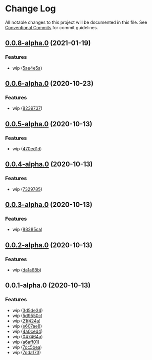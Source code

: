 # Change Log

All notable changes to this project will be documented in this file.
See [Conventional Commits](https://conventionalcommits.org) for commit guidelines.

## [0.0.8-alpha.0](https://github.com/stbui/one/compare/v0.0.7-alpha.0...v0.0.8-alpha.0) (2021-01-19)


### Features

* wip ([5ae4e5a](https://github.com/stbui/one/commit/5ae4e5a537bcb29bcf59feaf6309b69b8d98390d))





## [0.0.6-alpha.0](https://github.com/stbui/one/compare/v0.0.5-alpha.0...v0.0.6-alpha.0) (2020-10-23)


### Features

* wip ([8239737](https://github.com/stbui/one/commit/82397376ddbc8eb5dbc17123632c3cc507ab0e24))





## [0.0.5-alpha.0](https://github.com/stbui/proxy/compare/v0.0.4-alpha.0...v0.0.5-alpha.0) (2020-10-13)


### Features

* wip ([470ed1d](https://github.com/stbui/proxy/commit/470ed1d85d2b8256443683f2caa53f111a594728))





## [0.0.4-alpha.0](https://github.com/stbui/proxy/compare/v0.0.3-alpha.0...v0.0.4-alpha.0) (2020-10-13)


### Features

* wip ([7329785](https://github.com/stbui/proxy/commit/732978555692439fa881f231053941e05993ab52))





## [0.0.3-alpha.0](https://github.com/stbui/proxy/compare/v0.0.2-alpha.0...v0.0.3-alpha.0) (2020-10-13)


### Features

* wip ([88385ca](https://github.com/stbui/proxy/commit/88385ca4883f5046d815392d2a12632d0944d13a))





## [0.0.2-alpha.0](https://github.com/stbui/proxy/compare/v0.0.1-alpha.0...v0.0.2-alpha.0) (2020-10-13)


### Features

* wip ([da1a68b](https://github.com/stbui/proxy/commit/da1a68bf83e034906d6eeb882820373ea100641c))





## 0.0.1-alpha.0 (2020-10-13)


### Features

* wip ([3d5de34](https://github.com/stbui/proxy/commit/3d5de3494b571d0a577d2d3feee0012e8477fa01))
* wip ([5d9550c](https://github.com/stbui/proxy/commit/5d9550cdbe612210feb97181dc91477ed4a83c59))
* wip ([21f424a](https://github.com/stbui/proxy/commit/21f424a1e918d935faadae28f6f2619ea62cf627))
* wip ([e607ae8](https://github.com/stbui/proxy/commit/e607ae8a91256f687fa560a7d735692d6e9a0c36))
* wip ([4a0ced4](https://github.com/stbui/proxy/commit/4a0ced4a6b2e9fc218b430f6601b36f737f5de1f))
* wip ([047464a](https://github.com/stbui/proxy/commit/047464a597108dd4407f5c7327d19ad93653dcf8))
* wip ([a6aff01](https://github.com/stbui/proxy/commit/a6aff0125e0e9d6043bc3c2f69d785e0af4f8252))
* wip ([7dc5bea](https://github.com/stbui/proxy/commit/7dc5bead217211df1e78c90352d9f9e86927b728))
* wip ([7dda173](https://github.com/stbui/proxy/commit/7dda1737d84c6d1a9ef65a450acc899150cbaf43))

